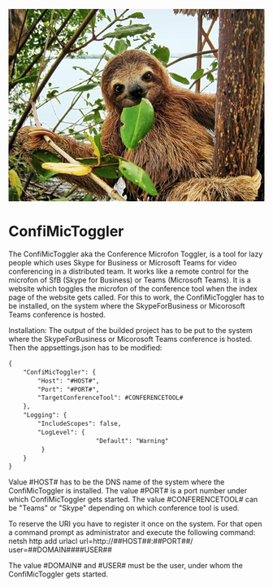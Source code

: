 ![alt text](https://github.com/saxsys/ConfiMicToggler/blob/master/src/wwwroot/images/faultier.jpg?raw=true "For lazy people")

# ConfiMicToggler

The ConfiMicToggler aka the Conference Microfon Toggler, is a tool for lazy people which uses Skype for Business or Microsoft Teams for video conferencing in a distributed team.
It works like a remote control for the microfon of SfB (Skype for Business) or Teams (Microsoft Teams).
It is a website which toggles the microfon of the conference tool when the index page of the website gets called.
For this to work, the ConfiMicToggler has to be installed, on the system where the SkypeForBusiness or Micorosoft Teams conference is hosted.

Installation:
The output of the builded project has to be put to the system where the SkypeForBusiness or Micorosoft Teams conference is hosted.
Then the appsettings.json has to be modified:

```xml
{
    "ConfiMicToggler": {
        "Host": "#HOST#",
        "Port": "#PORT#",
        "TargetConferenceTool": #CONFERENCETOOL#
    },
    "Logging": {
        "IncludeScopes": false,
        "LogLevel": {
                        "Default": "Warning"
         }
    }
}
```
Value #HOST# has to be the DNS name of the system where the ConfiMicToggler is installed.
The value #PORT# is a port number under which ConfiMicToggler gets started.
The value #CONFERENCETOOL# can be "Teams" or "Skype" depending on which conference tool is used.

To reserve the URI you have to register it once on the system. For that open a command prompt as administrator and execute the following command:
netsh http add urlacl url=http://##HOST##:##PORT##/ user=##DOMAIN##\##USER##

The value #DOMAIN# and #USER# must be the user, under whom the ConfiMicToggler gets started.
